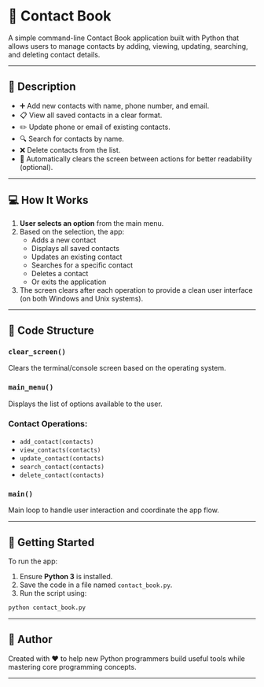 # 📒 Contact Book

A simple command-line Contact Book application built with Python that allows users to manage contacts by adding, viewing, updating, searching, and deleting contact details.

---

## 🧠 Description

- ➕ Add new contacts with name, phone number, and email.
- 📋 View all saved contacts in a clear format.
- ✏️ Update phone or email of existing contacts.
- 🔍 Search for contacts by name.
- ❌ Delete contacts from the list.
- 🧹 Automatically clears the screen between actions for better readability (optional).

---

## 💻 How It Works

1. **User selects an option** from the main menu.
2. Based on the selection, the app:
   - Adds a new contact
   - Displays all saved contacts
   - Updates an existing contact
   - Searches for a specific contact
   - Deletes a contact
   - Or exits the application
3. The screen clears after each operation to provide a clean user interface (on both Windows and Unix systems).

---

## 📂 Code Structure

### `clear_screen()`
Clears the terminal/console screen based on the operating system.

### `main_menu()`
Displays the list of options available to the user.

### Contact Operations:
- `add_contact(contacts)`
- `view_contacts(contacts)`
- `update_contact(contacts)`
- `search_contact(contacts)`
- `delete_contact(contacts)`

### `main()`
Main loop to handle user interaction and coordinate the app flow.

---

## 🚀 Getting Started

To run the app:

1. Ensure **Python 3** is installed.
2. Save the code in a file named `contact_book.py`.
3. Run the script using:

```bash
python contact_book.py
```

---

## 📧 Author

Created with ❤️ to help new Python programmers build useful tools while mastering core programming concepts.

---
